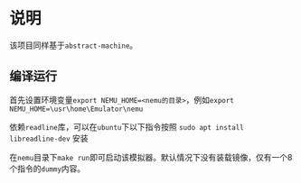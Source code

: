 # 说明
该项目同样基于`abstract-machine`。
## 编译运行
首先设置环境变量`export NEMU_HOME=<nemu的目录>`，例如`export NEMU_HOME=\usr\home\Emulator\nemu`

依赖`readline`库，可以在`ubuntu`下以下指令按照
`sudo apt install libreadline-dev` 安装

在`nemu`目录下`make run`即可启动该模拟器。默认情况下没有装载镜像，仅有一个8个指令的`dummy`内容。
